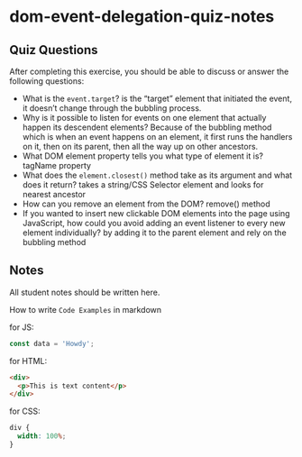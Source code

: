 # dom-event-delegation-quiz-notes

## Quiz Questions

After completing this exercise, you should be able to discuss or answer the following questions:

- What is the `event.target`?
  is the “target” element that initiated the event, it doesn’t change through the bubbling process.
- Why is it possible to listen for events on one element that actually happen its descendent elements?
  Because of the bubbling method which is when an event happens on an element, it first runs the handlers on it, then on its parent, then all the way up on other ancestors.
- What DOM element property tells you what type of element it is?
  tagName property
- What does the `element.closest()` method take as its argument and what does it return?
  takes a string/CSS Selector element and looks for nearest ancestor
- How can you remove an element from the DOM?
  remove() method
- If you wanted to insert new clickable DOM elements into the page using JavaScript, how could you avoid adding an event listener to every new element individually?
  by adding it to the parent element and rely on the bubbling method

## Notes

All student notes should be written here.

How to write `Code Examples` in markdown

for JS:

```javascript
const data = 'Howdy';
```

for HTML:

```html
<div>
  <p>This is text content</p>
</div>
```

for CSS:

```css
div {
  width: 100%;
}
```
